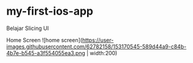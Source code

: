 # my-first-ios-app

Belajar Slicing UI

Home Screen
![home screen](https://user-images.githubusercontent.com/62782158/153170545-589d44a9-c84b-4b7e-b545-a3f554055ea3.png | width:200)


